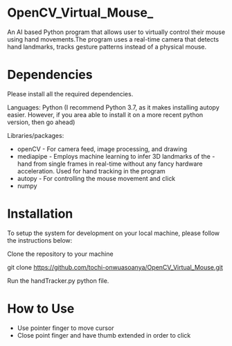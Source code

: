 # OpenCV_Virtual_Mouse_
An AI based Python program that allows user to virtually control their mouse using hand movements.The program uses a real-time camera that detects hand landmarks, tracks gesture patterns instead of a physical mouse.

# Dependencies
Please install all the required dependencies.

Languages:
Python (I recommend Python 3.7, as it makes installing autopy easier. However, if you area able to install it on a more recent python version, then go ahead)

Libraries/packages:
- openCV - For camera feed, image processing, and drawing
- mediapipe - Employs machine learning to infer 3D landmarks of the - hand from single frames in real-time without any fancy hardware acceleration. Used for hand tracking in the program
- autopy - For controlling the mouse movement and click
- numpy

# Installation
To setup the system for development on your local machine, please follow the instructions below:

Clone the repository to your machine

git clone https://github.com/tochi-onwuasoanya/OpenCV_Virtual_Mouse.git

Run the handTracker.py python file.

# How to Use
- Use pointer finger to move cursor
- Close point finger and have thumb extended in order to click
